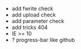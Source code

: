 - add fwrite check
- add upload check
- add parameter check
- add tricks 404
- IE >= 10
- ? progress-bar like github